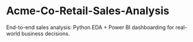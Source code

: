 # Acme-Co-Retail-Sales-Analysis
End-to-end sales analysis: Python EDA + Power BI dashboarding for real-world business decisions.
